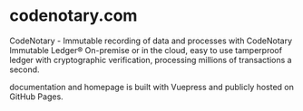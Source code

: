 # codenotary.com

CodeNotary - Immutable recording of data and processes with CodeNotary Immutable Ledger®
On-premise or in the cloud, easy to use tamperproof ledger with cryptographic verification, processing millions of transactions a second.

documentation and homepage is built with Vuepress and publicly hosted on GitHub Pages.
